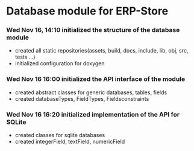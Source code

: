 # Database module for ERP-Store

### Wed Nov 16, 14:10 initialized the structure of the database module
 - created all static repositories(assets, build, docs, include, lib, obj, src, tests ...)
 - initialized configuration for doxygen

 ### Wed Nov 16 16:00 initialized the API interface of the module
 - created abstract classes for generic databases, tables, fields 
 - created databaseTypes, FieldTypes, Fieldsconstraints

  ### Wed Nov 16 16:20 initialized implementation of the API for SQLite
 - created classes for sqlite databases
 - created integerField, textField, numericField 